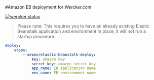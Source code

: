 #Amazon EB deployment for Wercker.com


[![wercker status](https://app.wercker.com/status/ff5cec33194ea3c318288128f970c134/m "wercker status")](https://app.wercker.com/project/bykey/ff5cec33194ea3c318288128f970c134)

> Please note: This requires you to have an already existing Elastic Beanstalk application and environment in place, it will not run a startup procedure.

```yml
deploy:
    steps:
        - mrono/elastic-beanstalk-deploy:
            key: amazon key
            secret_key: amazon secret key
            app_name: EB application name
            env_name: EB environment name
```
